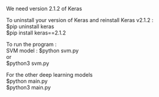 
We need version 2.1.2 of Keras

To uninstall your version of Keras and reinstall Keras v2.1.2 :   
$pip uninstall keras   
$pip install keras==2.1.2   


To run the program :   
SVM model : 
$python svm.py  
or   
$python3 svm.py   

For the other deep learning models   
$python main.py   
$python3 main.py   
